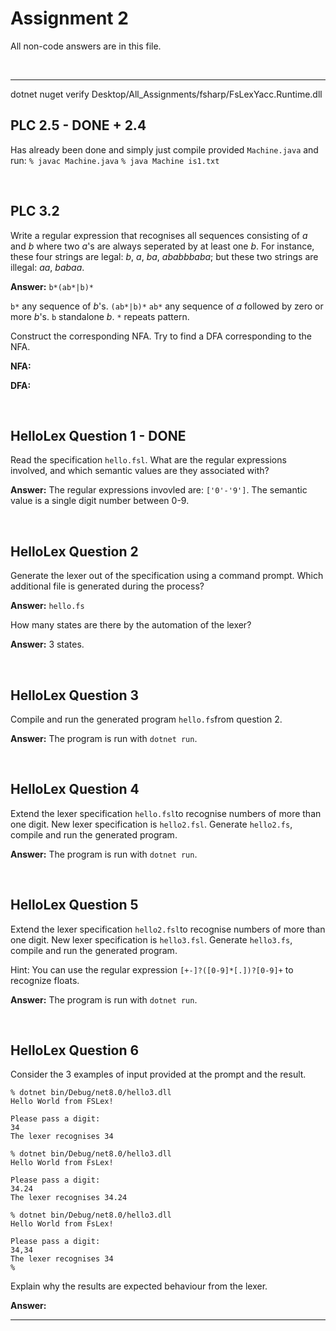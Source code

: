 # Assignment 2

All non-code answers are in this file.

</br>

---

dotnet nuget verify Desktop/All_Assignments/fsharp/FsLexYacc.Runtime.dll

## PLC 2.5 - DONE + 2.4

Has already been done and simply just compile provided `Machine.java` and run:
```% javac Machine.java```
```% java Machine is1.txt```

</br>

## PLC 3.2

Write a regular expression that recognises all sequences consisting of *a* and *b* where two *a*'s are always seperated by at least one *b*.
For instance, these four strings are legal: *b*, *a*, *ba*, *ababbbaba*; but these two strings are illegal: *aa*, *babaa*.

**Answer:** `b*(ab*|b)*`

`b*` any sequence of *b*'s.
`(ab*|b)*`
   `ab*` any sequence of *a* followed by zero or more *b*'s.
   `b` standalone *b*.
`*` repeats pattern.

Construct the corresponding NFA. Try to find a DFA corresponding to the NFA.

**NFA:**

**DFA:**

</br>

## HelloLex Question 1 - DONE

Read the specification `hello.fsl`.
What are the regular expressions involved, and which semantic values are they associated with?

**Answer:**
The regular expressions invovled are: `['0'-'9']`.
The semantic value is a single digit number between 0-9.

</br>

## HelloLex Question 2

Generate the lexer out of the specification using a command prompt. 
Which additional file is generated during the process?

**Answer:**
`hello.fs`

How many states are there by the automation of the lexer?

**Answer:**
3 states.

</br>

## HelloLex Question 3

Compile and run the generated program `hello.fs`from question 2.

**Answer:**
The program is run with `dotnet run`.

</br>

## HelloLex Question 4

Extend the lexer specification `hello.fsl`to recognise numbers of more than one digit.
New lexer specification is `hello2.fsl`.
Generate `hello2.fs`, compile and run the generated program.

**Answer:**
The program is run with `dotnet run`.

</br>

## HelloLex Question 5

Extend the lexer specification `hello2.fsl`to recognise numbers of more than one digit.
New lexer specification is `hello3.fsl`.
Generate `hello3.fs`, compile and run the generated program.

Hint: You can use the regular expression `[+-]?([0-9]*[.])?[0-9]+` to recognize floats.

**Answer:**
The program is run with `dotnet run`.

</br>

## HelloLex Question 6

Consider the 3 examples of input provided at the prompt and the result.

```fsharppc
% dotnet bin/Debug/net8.0/hello3.dll
Hello World from FSLex!

Please pass a digit:
34
The lexer recognises 34

% dotnet bin/Debug/net8.0/hello3.dll
Hello World from FsLex!

Please pass a digit:
34.24
The lexer recognises 34.24

% dotnet bin/Debug/net8.0/hello3.dll
Hello World from FsLex!

Please pass a digit:
34,34
The lexer recognises 34
%
```

Explain why the results are expected behaviour from the lexer.

**Answer:**

</b>

---
